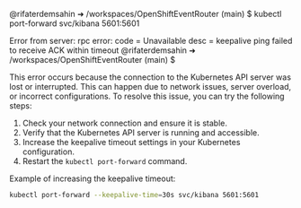 @rifaterdemsahin ➜ /workspaces/OpenShiftEventRouter (main) $ kubectl port-forward svc/kibana 5601:5601

Error from server: rpc error: code = Unavailable desc = keepalive ping failed to receive ACK within timeout
@rifaterdemsahin ➜ /workspaces/OpenShiftEventRouter (main) $ 

This error occurs because the connection to the Kubernetes API server was lost or interrupted. This can happen due to network issues, server overload, or incorrect configurations. To resolve this issue, you can try the following steps:

1. Check your network connection and ensure it is stable.
2. Verify that the Kubernetes API server is running and accessible.
3. Increase the keepalive timeout settings in your Kubernetes configuration.
4. Restart the `kubectl port-forward` command.

Example of increasing the keepalive timeout:

```sh
kubectl port-forward --keepalive-time=30s svc/kibana 5601:5601
```